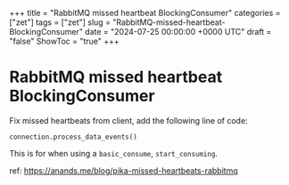 +++
title = "RabbitMQ missed heartbeat BlockingConsumer"
categories = ["zet"]
tags = ["zet"]
slug = "RabbitMQ-missed-heartbeat-BlockingConsumer"
date = "2024-07-25 00:00:00 +0000 UTC"
draft = "false"
ShowToc = "true"
+++

# RabbitMQ missed heartbeat BlockingConsumer

Fix missed heartbeats from client, add the following line of code:

    connection.process_data_events()

This is for when using a `basic_consume`, `start_consuming`.

ref: https://anands.me/blog/pika-missed-heartbeats-rabbitmq

